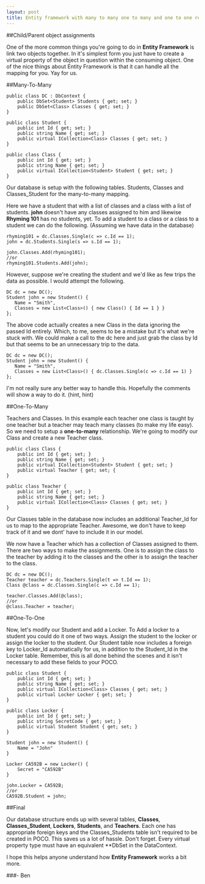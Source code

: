 ```yaml
---
layout: post
title: Entity framework with many to many one to many and one to one relationships
---
```


##Child/Parent object assignments

One of the more common things you're going to do in <strong>Entity Framework</strong> is link two objects together. In it's simplest form you just have to create a virtual property of the object in question within the consuming object. One of the nice things about Entity Framework is that it can handle all the mapping for you. Yay for us. 

##Many-To-Many

    public class DC : DbContext {
        public DbSet<Student> Students { get; set; }
        public DbSet<Class> Classes { get; set; }
    }

    public class Student {
        public int Id { get; set; }
        public string Name { get; set; }
        public virtual ICollection<Class> Classes { get; set; }
    }

    public class Class {
        public int Id { get; set; }
        public string Name { get; set; }
        public virtual ICollection<Student> Student { get; set; }
    }


Our database is setup with the following tables. Students, Classes and Classes&#95;Student for the many-to-many mapping. 

Here we have a student that with a list of classes and a class with a list of students. **john** doesn't have any classes assigned to him and likewise **Rhyming 101** has no students, yet. To add a student to a class or a class to a student we can do the following. (Assuming we have data in the database)

    rhyming101 = dc.Classes.Single(c => c.Id == 1);
    john = dc.Students.Single(s => s.Id == 1);

    john.Classes.Add(rhyming101);
    //or
    rhyming101.Students.Add(john);


However, suppose we're creating the student and we'd like as few trips the data as possible. I would attempt the following.

    DC dc = new DC();
    Student john = new Student() {
       Name = "Smith",
       Classes = new List<Class>() { new Class() { Id == 1 } }
    };


The above code actually creates a new Class in the data ignoring the passed Id entirely. Which, to me, seems to be a mistake but it's what we're stuck with. We could make a call to the dc here and just grab the class by Id but that seems to be an unnecessary trip to the data.

    DC dc = new DC();
    Student john = new Student() {
       Name = "Smith",
       Classes = new List<Class>() { dc.Classes.Single(c => c.Id == 1) }
    };


I'm not really sure any better way to handle this. Hopefully the comments will show a way to do it. (hint, hint)

##One-To-Many

Teachers and Classes. In this example each teacher one class is taught by one teacher but a teacher may teach many classes (to make my life easy). So we need to setup a <strong>one-to-many</strong> relationship. We're going to modify our Class and create a new Teacher class.

    public class Class {
        public int Id { get; set; }
        public string Name { get; set; }
        public virtual ICollection<Student> Student { get; set; }
        public virtual Teacher { get; set; {
    }

    public class Teacher {
        public int Id { get; set; }
        public string Name { get; set; }
        public virtual ICollection<Class> Classes { get; set; }
    }


Our Classes table in the database now includes an additional Teacher&#95;Id for us to map to the appropriate Teacher. Awesome, we don't have to keep track of it and we dont' have to include it in our model.

We now have a Teacher which has a collection of Classes assigned to them. There are two ways to make the assignments. One is to assign the class to the teacher by adding it to the classes and the other is to assign the teacher to the class.

    DC dc = new DC();
    Teacher teacher = dc.Teachers.Single(t => t.Id == 1);
    Class @class = dc.Classes.Single(c => c.Id == 1);
    
    teacher.Classes.Add(@class);
    //or
    @class.Teacher = teacher;


##One-To-One

Now, let's modify our Student and add a Locker. To Add a locker to a student you could do it one of two ways. Assign the student to the locker or assign the locker to the student. Our Student table now includes a foreign key to Locker&#95;Id automatically for us, in addition to the Student&#95;Id in the Locker table. Remember, this is all done behind the scenes and it isn't necessary to add these fields to your POCO.

    public class Student {
        public int Id { get; set; }
        public string Name { get; set; }
        public virtual ICollection<Class> Classes { get; set; }
        public virtual Locker Locker { get; set; }
    }
    
    public class Locker {
        public int Id { get; set; }
        public string SecretCode { get; set; }
        public virtual Student Student { get; set; }
    }
    
    Student john = new Student() {
        Name = "John"
    }

    Locker CA592B = new Locker() {
        Secret = "CA592B"
    }

    john.Locker = CA592B;
    //or
    CA592B.Student = john;


##Final

Our database structure ends up with several tables, <strong>Classes</strong>, <strong>Classes&#95;Student</strong>, <strong>Lockers</strong>, <strong>Students</strong>, and <strong>Teachers</strong>. Each one has appropriate foreign keys and the Classes&#95;Students table isn't required to be created in POCO. This saves us a lot of hassle. Don't forget. Every virtual property type must have an equivalent **DbSet</strong> in the DataContext. 

I hope this helps anyone understand how <strong>Entity Framework</strong> works a bit more.

###- Ben